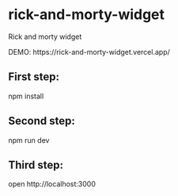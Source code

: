 # rick-and-morty-widget
Rick and morty widget
<p>DEMO: https://rick-and-morty-widget.vercel.app/</p>

<h2>First step:</h2>
<p>npm install</p>

<h2>Second step:</h2>
<p>npm run dev</p>

<h2>Third step:</h2>
<p>open http://localhost:3000</p>
